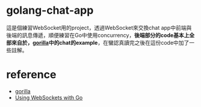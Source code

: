 # golang-chat-app

這是個練習WebSocket用的project，透過WebSocket來交換chat app中前端與後端的訊息傳遞，順便練習在Go中使用concurrency，**後端部分的code基本上全部來自於，[gorilla](https://github.com/gorilla/websocket)中的chat的example**，在蠻認真讀完之後在這份code中加了一些註解。

# reference
* [gorilla](https://github.com/gorilla/websocket) 
* [Using WebSockets with Go](https://www.youtube.com/watch?v=CIh8qN7LO8M&list=LL&index=2)
